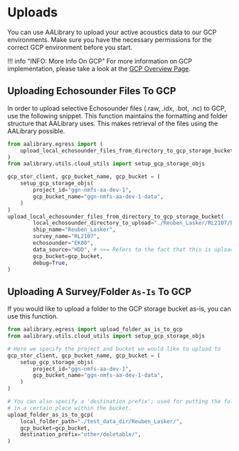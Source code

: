 # Uploads

You can use AALibrary to upload your active acoustics data to our GCP environments. Make sure you have the necessary permissions for the correct GCP environment before you start.

!!! info "INFO: More Info On GCP"
    For more information on GCP implementation, please take a look at the [GCP Overview Page](../documentation/gcp_overview.md).

## Uploading Echosounder Files To GCP

In order to upload selective Echosounder files (.raw, .idx, .bot, .nc) to GCP, use the following snippet. This function maintains the formatting and folder structure that AALibrary uses. This makes retrieval of the files using the AALibrary possible.

```python
from aalibrary.egress import (
    upload_local_echosounder_files_from_directory_to_gcp_storage_bucket
)
from aalibrary.utils.cloud_utils import setup_gcp_storage_objs

gcp_stor_client, gcp_bucket_name, gcp_bucket = (
    setup_gcp_storage_objs(
        project_id="ggn-nmfs-aa-dev-1",
        gcp_bucket_name="ggn-nmfs-aa-dev-1-data",
    )
)
upload_local_echosounder_files_from_directory_to_gcp_storage_bucket(
        local_echosounder_directory_to_upload="./Reuben_Lasker/RL2107/EK80/",
        ship_name="Reuben_Lasker",
        survey_name="RL2107",
        echosounder="EK80",
        data_source="HDD", # <== Refers to the fact that this is uploaded from local.
        gcp_bucket=gcp_bucket,
        debug=True,
)
```

## Uploading A Survey/Folder `As-Is` To GCP

If you would like to upload a folder to the GCP storage bucket as-is, you can use this function.

```python
from aalibrary.egress import upload_folder_as_is_to_gcp
from aalibrary.utils.cloud_utils import setup_gcp_storage_objs

# Here we specify the project and bucket we would like to upload to
gcp_stor_client, gcp_bucket_name, gcp_bucket = (
    setup_gcp_storage_objs(
        project_id="ggn-nmfs-aa-dev-1",
        gcp_bucket_name="ggn-nmfs-aa-dev-1-data",
    )
)

# You can also specify a 'destination prefix'; used for putting the folder
# in a certain place within the bucket.
upload_folder_as_is_to_gcp(
    local_folder_path="./test_data_dir/Reuben_Lasker/",
    gcp_bucket=gcp_bucket,
    destination_prefix="other/deletable/",
)
```
